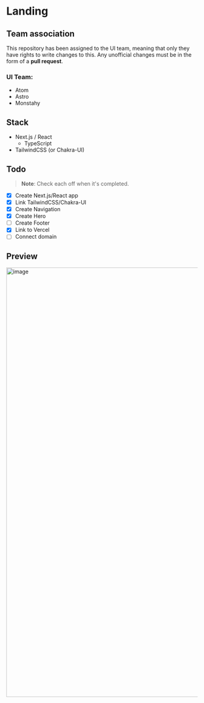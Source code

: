 # Landing

## Team association

This repository has been assigned to the UI team, meaning that only they have rights to write changes to this. Any unofficial changes must be in the form of a **pull request**.

### UI Team:

- Atom
- Astro
- Monstahy

## Stack

- Next.js / React
  - TypeScript
- TailwindCSS (or Chakra-UI)

## Todo

> **Note**: Check each off when it's completed.

- [x] Create Next.js/React app
- [x] Link TailwindCSS/Chakra-UI
- [x] Create Navigation
- [x] Create Hero
- [ ] Create Footer
- [x] Link to Vercel
- [ ] Connect domain

## Preview

<img width="1129" alt="image" src="https://user-images.githubusercontent.com/99760654/193430677-06714bc8-2503-4344-a7db-9d6751a5749b.png">
